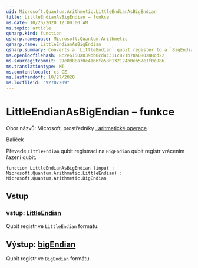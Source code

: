 ```yaml
---
uid: Microsoft.Quantum.Arithmetic.LittleEndianAsBigEndian
title: LittleEndianAsBigEndian – funkce
ms.date: 10/26/2020 12:00:00 AM
ms.topic: article
qsharp.kind: function
qsharp.namespace: Microsoft.Quantum.Arithmetic
qsharp.name: LittleEndianAsBigEndian
qsharp.summary: Converts a `LittleEndian` qubit register to a `BigEndian` qubit register by reversing the qubit ordering.
ms.openlocfilehash: 8c2e6150a839bb0cd4c311c821b78a080288cd22
ms.sourcegitcommit: 29e0d88a30e4166fa580132124b0eb57e1f0e986
ms.translationtype: MT
ms.contentlocale: cs-CZ
ms.lasthandoff: 10/27/2020
ms.locfileid: "92707209"
---
```

# <a name="littleendianasbigendian-function"></a>LittleEndianAsBigEndian – funkce

Obor názvů: Microsoft. prostředníky [. aritmetické operace](xref:Microsoft.Quantum.Arithmetic)

Balíček [](https://nuget.org/packages/)


Převede `LittleEndian` qubit registraci na `BigEndian` qubit registr vrácením řazení qubit.

```qsharp
function LittleEndianAsBigEndian (input : Microsoft.Quantum.Arithmetic.LittleEndian) : Microsoft.Quantum.Arithmetic.BigEndian
```


## <a name="input"></a>Vstup

### <a name="input--littleendian"></a>vstup: [LittleEndian](xref:Microsoft.Quantum.Arithmetic.LittleEndian)

Qubit registr ve `LittleEndian` formátu.



## <a name="output--bigendian"></a>Výstup: [bigEndian](xref:Microsoft.Quantum.Arithmetic.BigEndian)

Qubit registr ve `BigEndian` formátu.